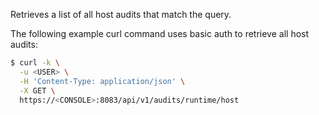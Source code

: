 Retrieves a list of all host audits that match the query.

The following example curl command uses basic auth to retrieve all host audits:

```bash
$ curl -k \
  -u <USER> \
  -H 'Content-Type: application/json' \
  -X GET \
  https://<CONSOLE>:8083/api/v1/audits/runtime/host
```
